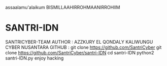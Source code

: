 assaalamu'alaikum
BISMILLAAHIRROHMAANIRROHIIM
# SANTRI-IDN <Indonesian Dark Net>
SANTRICYBER-TEAM
AUTHOR : AZZKURY EL QONDALY
KALIWUNGU CYBER NUSANTARA
GITHUB : git clone https://github.com/SantriCyber
git clone https://github.com/SantriCyber/santri-IDN
cd santri-IDN
python2 santri-IDN.py
enjoy hacking
